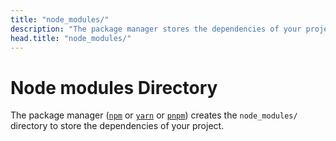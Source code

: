 ```yaml
---
title: "node_modules/"
description: "The package manager stores the dependencies of your project in the node_modules/ directory."
head.title: "node_modules/"
---
```


# Node modules Directory

The package manager ([`npm`](https://docs.npmjs.com/cli/v7/commands/npm) or [`yarn`](https://yarnpkg.com/) or [`pnpm`](https://pnpm.io/cli/install)) creates the `node_modules/` directory to store the dependencies of your project.
